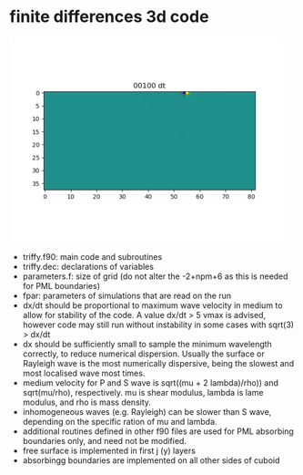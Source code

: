 finite differences 3d code
==========================
![animated wavefield plot](./Figures/output_all.gif)

- triffy.f90: main code and subroutines
- triffy.dec: declarations of variables
- parameters.f: size of grid (do not alter the -2+npm+6 as this is needed for PML boundaries)
- fpar: parameters of simulations that are read on the run
- dx/dt should be proportional to maximum wave velocity in medium to allow for stability of the code. A value dx/dt > 5 vmax is advised, however code may still run without instability in some cases with sqrt(3) > dx/dt 
- dx should be sufficiently small to sample the minimum wavelength correctly, to reduce numerical dispersion.
Usually the surface or Rayleigh wave is the most numerically dispersive, being the slowest and most localised wave most times.  
- medium velocity for P and S wave is sqrt((mu + 2 lambda)/rho))
and sqrt(mu/rho), respectively. mu is shear modulus, lambda is lame modulus, and rho is mass density. 
- inhomogeneous waves (e.g. Rayleigh) can be slower than S wave, depending on the specific ration of mu and lambda.
- additional routines defined in other f90 files are used for PML absorbing boundaries only, and need not be modified.
- free surface is implemented in first j (y) layers
- absorbingg boundaries are implemented on all other sides of cuboid
